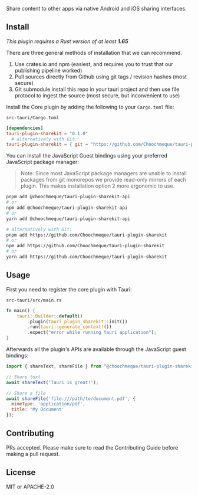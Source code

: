 Share content to other apps via native Android and iOS sharing interfaces.

## Install

_This plugin requires a Rust version of at least **1.65**_

There are three general methods of installation that we can recommend.

1. Use crates.io and npm (easiest, and requires you to trust that our publishing pipeline worked)
2. Pull sources directly from Github using git tags / revision hashes (most secure)
3. Git submodule install this repo in your tauri project and then use file protocol to ingest the source (most secure, but inconvenient to use)

Install the Core plugin by adding the following to your `Cargo.toml` file:

`src-tauri/Cargo.toml`

```toml
[dependencies]
tauri-plugin-sharekit = "0.1.0"
  # alternatively with Git:
tauri-plugin-sharekit = { git = "https://github.com/Choochmeque/tauri-plugin-sharekit" }
```

You can install the JavaScript Guest bindings using your preferred JavaScript package manager:

> Note: Since most JavaScript package managers are unable to install packages from git monorepos we provide read-only mirrors of each plugin. This makes installation option 2 more ergonomic to use.

<!-- Add the branch for installations using git! -->

```sh
pnpm add @choochmeque/tauri-plugin-sharekit-api
# or
npm add @choochmeque/tauri-plugin-sharekit-api
# or
yarn add @choochmeque/tauri-plugin-sharekit-api

# alternatively with Git:
pnpm add https://github.com/Choochmeque/tauri-plugin-sharekit
# or
npm add https://github.com/Choochmeque/tauri-plugin-sharekit
# or
yarn add https://github.com/Choochmeque/tauri-plugin-sharekit
```

## Usage

First you need to register the core plugin with Tauri:

`src-tauri/src/main.rs`

```rust
fn main() {
    tauri::Builder::default()
        .plugin(tauri_plugin_sharekit::init())
        .run(tauri::generate_context!())
        .expect("error while running tauri application");
}
```

Afterwards all the plugin's APIs are available through the JavaScript guest bindings:

```javascript
import { shareText, shareFile } from "@choochmeque/tauri-plugin-sharekit-api";

// Share text
await shareText('Tauri is great!');

// Share a file
await shareFile('file:///path/to/document.pdf', {
  mimeType: 'application/pdf',
  title: 'My Document'
});
```

## Contributing

PRs accepted. Please make sure to read the Contributing Guide before making a pull request.

## License

MIT or APACHE-2.0